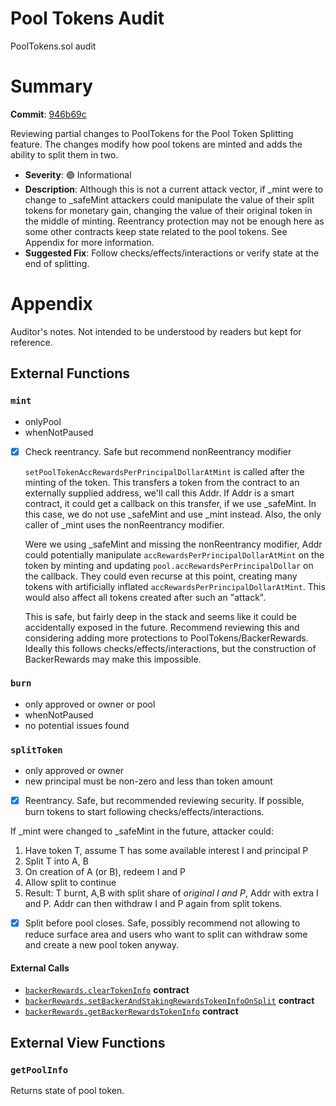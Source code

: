# Pool Tokens Audit

PoolTokens.sol audit

# Summary

**Commit**: [946b69c](https://github.com/warbler-labs/mono/pull/1363/commits/946b69c6296f80c02202a58b341ca7e193ce0401)

Reviewing partial changes to PoolTokens for the Pool Token Splitting feature. The changes modify how pool tokens are minted and adds the ability to split them in two.

- **Severity**: 🟢 Informational
- **Description**: Although this is not a current attack vector, if \_mint were to change to \_safeMint attackers could manipulate the value of their split tokens for monetary gain, changing the value of their original token in the middle of minting. Reentrancy protection may not be enough here as some other contracts keep state related to the pool tokens. See Appendix for more information.
- **Suggested Fix**: Follow checks/effects/interactions or verify state at the end of splitting.

# Appendix

Auditor's notes. Not intended to be understood by readers but kept for reference.

## External Functions

### `mint`

- onlyPool
- whenNotPaused
- [x] Check reentrancy. Safe but recommend nonReentrancy modifier

  `setPoolTokenAccRewardsPerPrincipalDollarAtMint` is called after the minting of the token. This transfers a token from the contract to an externally supplied address, we'll call this Addr. If Addr is a smart contract, it could get a callback on this transfer, if we use \_safeMint. In this case, we do not use \_safeMint and use \_mint instead. Also, the only caller of \_mint uses the nonReentrancy modifier.

  Were we using \_safeMint and missing the nonReentrancy modifier, Addr could potentially manipulate `accRewardsPerPrincipalDollarAtMint` on the token by minting and updating `pool.accRewardsPerPrincipalDollar` on the callback. They could even recurse at this point, creating many tokens with artificially inflated `accRewardsPerPrincipalDollarAtMint`. This would also affect all tokens created after such an "attack".

  This is safe, but fairly deep in the stack and seems like it could be accidentally exposed in the future. Recommend reviewing this and considering adding more protections to PoolTokens/BackerRewards. Ideally this follows checks/effects/interactions, but the construction of BackerRewards may make this impossible.

### `burn`

- only approved or owner or pool
- whenNotPaused
- no potential issues found

### `splitToken`

- only approved or owner
- new principal must be non-zero and less than token amount
- [x] Reentrancy. Safe, but recommended reviewing security. If possible, burn tokens to start following checks/effects/interactions.

If \_mint were changed to \_safeMint in the future, attacker could:

1. Have token T, assume T has some available interest I and principal P
2. Split T into A, B
3. On creation of A (or B), redeem I and P
4. Allow split to continue
5. Result: T burnt, A,B with split share of _original I and P_, Addr with extra I and P. Addr can then withdraw I and P again from split tokens.

- [x] Split before pool closes. Safe, possibly recommend not allowing to reduce surface area and users who want to split can withdraw some and create a new pool token anyway.

#### External Calls

- [`backerRewards.clearTokenInfo`](./BackerRewards.md) **contract**
- [`backerRewards.setBackerAndStakingRewardsTokenInfoOnSplit`](./BackerRewards.md) **contract**
- [`backerRewards.getBackerRewardsTokenInfo`](./BackerRewards.md) **contract**

## External View Functions

### `getPoolInfo`

Returns state of pool token.
